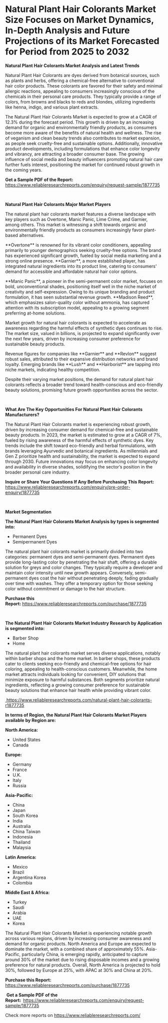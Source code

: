<p><h1>Natural Plant Hair Colorants Market Size Focuses on Market Dynamics, In-Depth Analysis and Future Projections of its Market Forecasted for Period from 2025 to 2032</h1></p><p><strong>Natural Plant Hair Colorants Market Analysis and Latest Trends</strong></p>
<p><p>Natural Plant Hair Colorants are dyes derived from botanical sources, such as plants and herbs, offering a chemical-free alternative to conventional hair color products. These colorants are favored for their safety and minimal allergic reactions, appealing to consumers increasingly conscious of the chemicals in their personal care products. They typically provide a range of colors, from browns and blacks to reds and blondes, utilizing ingredients like henna, indigo, and various plant extracts.</p><p>The Natural Plant Hair Colorants Market is expected to grow at a CAGR of 12.3% during the forecast period. This growth is driven by an increasing demand for organic and environmentally friendly products, as consumers become more aware of the benefits of natural health and wellness. The rise of veganism and clean beauty trends also contributes to market expansion, as people seek cruelty-free and sustainable options. Additionally, innovative product developments, including formulations that enhance color longevity and vibrancy, are attracting a broader consumer base. The growing influence of social media and beauty influencers promoting natural hair care further fuels interest, positioning the market for continued robust growth in the coming years.</p></p>
<p><strong>Get a Sample PDF of the Report:&nbsp;</strong> <a href="https://www.reliableresearchreports.com/enquiry/request-sample/1877735?utm_campaign=2298&utm_medium=2&utm_source=Github&utm_content=ia&utm_term=05042025&utm_id=natural-plant-hair-colorants">https://www.reliableresearchreports.com/enquiry/request-sample/1877735</a></p>
<p>&nbsp;</p>
<p><strong>Natural Plant Hair Colorants Major Market Players</strong></p>
<p><p>The natural plant hair colorants market features a diverse landscape with key players such as Overtone, Manic Panic, Lime Crime, and Garnier, among others. This market is witnessing a shift towards organic and environmentally friendly products as consumers increasingly favor plant-based alternatives.</p><p>**Overtone** is renowned for its vibrant color conditioners, appealing primarily to younger demographics seeking cruelty-free options. The brand has experienced significant growth, fueled by social media marketing and a strong online presence. **Garnier**, a more established player, has integrated natural ingredients into its product line, catering to consumers' demand for accessible and affordable natural hair color options.</p><p>**Manic Panic**, a pioneer in the semi-permanent color market, focuses on bold, unconventional shades, positioning itself well in the niche market of creativity and self-expression. Owing to its unique branding and product formulation, it has seen substantial revenue growth. **Madison Reed**, which emphasizes salon-quality color without ammonia, has captured attention with its subscription model, appealing to a growing segment preferring at-home solutions.</p><p>Market growth for natural hair colorants is expected to accelerate as awareness regarding the harmful effects of synthetic dyes continues to rise. The market size, valued in billions, is projected to expand significantly over the next few years, driven by increasing consumer preference for sustainable beauty products.</p><p>Revenue figures for companies like **Garnier** and **Revlon** suggest robust sales, attributed to their expansive distribution networks and brand loyalty. Emerging brands like **Lush** and **Hairborist** are tapping into niche markets, indicating healthy competition.</p><p>Despite their varying market positions, the demand for natural plant hair colorants reflects a broader trend toward health-conscious and eco-friendly beauty solutions, promising future growth opportunities across the sector.</p></p>
<p>&nbsp;</p>
<p><strong>What Are The Key Opportunities For Natural Plant Hair Colorants Manufacturers?</strong></p>
<p><p>The Natural Plant Hair Colorants market is experiencing robust growth, driven by increasing consumer demand for chemical-free and sustainable beauty products. In 2023, the market is estimated to grow at a CAGR of 7%, fueled by rising awareness of the harmful effects of synthetic dyes. Key trends include the shift toward eco-friendly and herbal formulations, with brands leveraging Ayurvedic and botanical ingredients. As millennials and Gen Z prioritize health and sustainability, the market is expected to expand through 2030. Future innovations may focus on enhancing color longevity and availability in diverse shades, solidifying the sector’s position in the broader personal care industry.</p></p>
<p><strong>Inquire or Share Your Questions If Any Before Purchasing This Report:</strong> <a href="https://www.reliableresearchreports.com/enquiry/pre-order-enquiry/1877735?utm_campaign=2298&utm_medium=2&utm_source=Github&utm_content=ia&utm_term=05042025&utm_id=natural-plant-hair-colorants">https://www.reliableresearchreports.com/enquiry/pre-order-enquiry/1877735</a></p>
<p>&nbsp;</p>
<p><strong>Market Segmentation</strong></p>
<p><strong>The Natural Plant Hair Colorants Market Analysis by types is segmented into:</strong></p>
<p><ul><li>Permanent Dyes</li><li>Semipermanent Dyes</li></ul></p>
<p><p>The natural plant hair colorants market is primarily divided into two categories: permanent dyes and semi-permanent dyes. Permanent dyes provide long-lasting color by penetrating the hair shaft, offering a durable solution for greys and color changes. They typically require a developer and maintain color intensity until new growth appears. Conversely, semi-permanent dyes coat the hair without penetrating deeply, fading gradually over time with washes. They offer a temporary option for those seeking color without commitment or damage to the hair structure.</p></p>
<p><strong>Purchase this Report:&nbsp;</strong><a href="https://www.reliableresearchreports.com/purchase/1877735?utm_campaign=2298&utm_medium=2&utm_source=Github&utm_content=ia&utm_term=05042025&utm_id=natural-plant-hair-colorants">https://www.reliableresearchreports.com/purchase/1877735</a></p>
<p>&nbsp;</p>
<p><strong>The Natural Plant Hair Colorants Market Industry Research by Application is segmented into:</strong></p>
<p><ul><li>Barber Shop</li><li>Home</li></ul></p>
<p><p>The natural plant hair colorants market serves diverse applications, notably within barber shops and the home market. In barber shops, these products cater to clients seeking eco-friendly and chemical-free options for hair coloring, appealing to health-conscious customers. Meanwhile, the home market attracts individuals looking for convenient, DIY solutions that minimize exposure to harmful substances. Both segments prioritize natural ingredients, reflecting a growing consumer preference for sustainable beauty solutions that enhance hair health while providing vibrant color.</p></p>
<p><a href="https://www.reliableresearchreports.com/natural-plant-hair-colorants-r1877735?utm_campaign=2298&utm_medium=2&utm_source=Github&utm_content=ia&utm_term=05042025&utm_id=natural-plant-hair-colorants">&nbsp;https://www.reliableresearchreports.com/natural-plant-hair-colorants-r1877735</a></p>
<p><strong>In terms of Region, the Natural Plant Hair Colorants Market Players available by Region are:</strong></p>
<p>
    <p> <strong> North America: </strong>
        <ul>
            <li>United States</li>
            <li>Canada</li>
        </ul>
        </p> 
    <p> <strong> Europe: </strong>
        <ul>
            <li>Germany</li>
            <li>France</li>
            <li>U.K.</li>
            <li>Italy</li>
            <li>Russia</li>
        </ul>
        </p> 
    <p> <strong> Asia-Pacific: </strong>
        <ul>
            <li>China</li>
            <li>Japan</li>
            <li>South Korea</li>
            <li>India</li>
            <li>Australia</li>
            <li>China Taiwan</li>
            <li>Indonesia</li>
            <li>Thailand</li>
            <li>Malaysia</li>
        </ul>
        </p> 
    <p> <strong> Latin America: </strong>
        <ul>
            <li>Mexico</li>
            <li>Brazil</li>
            <li>Argentina Korea</li>
            <li>Colombia</li>
        </ul>
        </p> 
    <p> <strong> Middle East & Africa: </strong>
        <ul>
            <li>Turkey</li>
            <li>Saudi</li>
            <li>Arabia</li>
            <li>UAE</li>
            <li>Korea</li>
        </ul>
    </p>
    </p>
<p><p>The Natural Plant Hair Colorants Market is experiencing notable growth across various regions, driven by increasing consumer awareness and demand for organic products. North America and Europe are expected to dominate the market, with a combined share of approximately 55%. Asia-Pacific, particularly China, is emerging rapidly, anticipated to capture around 30% of the market due to rising disposable incomes and a growing preference for natural products. Overall, North America is projected to hold 30%, followed by Europe at 25%, with APAC at 30% and China at 20%.</p></p>
<p><strong>Purchase this Report: </strong><a href="https://www.reliableresearchreports.com/purchase/1877735?utm_campaign=2298&utm_medium=2&utm_source=Github&utm_content=ia&utm_term=05042025&utm_id=natural-plant-hair-colorants">https://www.reliableresearchreports.com/purchase/1877735</a></p>
<p>&nbsp;<strong>Get a Sample PDF of the Report:&nbsp;&nbsp;</strong><a href="https://www.reliableresearchreports.com/enquiry/request-sample/1877735?utm_campaign=2298&utm_medium=2&utm_source=Github&utm_content=ia&utm_term=05042025&utm_id=natural-plant-hair-colorants">https://www.reliableresearchreports.com/enquiry/request-sample/1877735</a></p>
<p><strong></strong></p>
<p>Check more reports on <a href="https://www.reliableresearchreports.com/?utm_campaign=2298&utm_medium=2&utm_source=Github&utm_content=ia&utm_term=05042025&utm_id=natural-plant-hair-colorants">https://www.reliableresearchreports.com/</a></p>